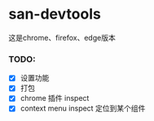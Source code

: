 # san-devtools
这是chrome、firefox、edge版本

### TODO: 
- [x] 设置功能
- [x] 打包
- [x] chrome 插件 inspect
- [x] context menu inspect 定位到某个组件
